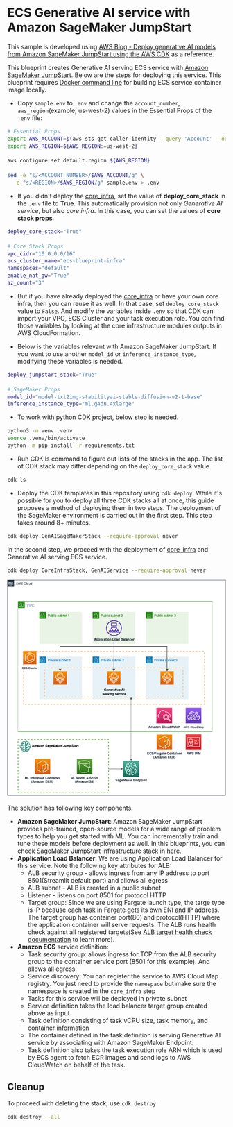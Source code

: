 # ECS Generative AI service with Amazon SageMaker JumpStart

This sample is developed using [AWS Blog - Deploy generative AI models from Amazon SageMaker JumpStart using the AWS CDK](https://aws.amazon.com/blogs/machine-learning/deploy-generative-ai-models-from-amazon-sagemaker-jumpstart-using-the-aws-cdk/) as a reference.

This blueprint creates Generative AI serving ECS service with [Amazon SageMaker JumpStart](https://docs.aws.amazon.com/sagemaker/latest/dg/studio-jumpstart.html). Below are the steps for deploying this service. This blueprint requires [Docker command line](https://docs.docker.com/engine/reference/commandline/cli/) for building ECS service container image locally.

* Copy `sample.env` to `.env` and change the `account_number`, `aws_region`(example, us-west-2) values in the Essential Props of the `.env` file:
```bash
# Essential Props
export AWS_ACCOUNT=$(aws sts get-caller-identity --query 'Account' --output text)
export AWS_REGION=${AWS_REGION:=us-west-2}

aws configure set default.region ${AWS_REGION}

sed -e "s/<ACCOUNT_NUMBER>/$AWS_ACCOUNT/g" \
  -e "s/<REGION>/$AWS_REGION/g" sample.env > .env
```

* If you didn't deploy the [core_infra](../core_infra/README.md), set the value of **deploy_core_stack** in the `.env` file to **True**. This automatically provision not only *Generative AI service*, but also *core infra*. In this case, you can set the values of **core stack props**.
```bash
deploy_core_stack="True"

# Core Stack Props
vpc_cidr="10.0.0.0/16"
ecs_cluster_name="ecs-blueprint-infra"
namespaces="default"
enable_nat_gw="True"
az_count="3"
```

* But if you have already deployed the [core_infra](../core_infra/README.md) or have your own core infra, then you can reuse it as well. In that case, set `deploy_core_stack` value to `False`. And modify the variables inside `.env` so that CDK can import your VPC, ECS Cluster and your task execution role. You can find those variables by looking at the core infrastructure modules outputs in AWS CloudFormation.

* Below is the variables relevant with Amazon SageMaker JumpStart. If you want to use another `model_id` or `inference_instance_type`, modifying these variables is needed.
```bash
deploy_jumpstart_stack="True"

# SageMaker Props
model_id="model-txt2img-stabilityai-stable-diffusion-v2-1-base"
inference_instance_type="ml.g4dn.4xlarge"
```

* To work with python CDK project, below step is needed.
```bash
python3 -m venv .venv
source .venv/bin/activate
python -m pip install -r requirements.txt
```

* Run CDK ls command to figure out lists of the stacks in the app. The list of CDK stack may differ depending on the `deploy_core_stack` value.
```bash
cdk ls
```

* Deploy the CDK templates in this repository using `cdk deploy`. While it's possible for you to deploy all three CDK stacks all at once, this guide proposes a method of deploying them in two steps. The deployment of the SageMaker environment is carried out in the first step. This step takes around 8+ minutes.
```bash
cdk deploy GenAISageMakerStack --require-approval never
```
In the second step, we proceed with the deployment of [core_infra](../core_infra/README.md) and Generative AI serving ECS service.
```bash
cdk deploy CoreInfraStack, GenAIService --require-approval never
```

<p align="center">
  <img src="../../docs/generative-ai-service.png"/>
</p>

The solution has following key components:
* **Amazon SageMaker JumpStart**: Amazon SageMaker JumpStart provides pre-trained, open-source models for a wide range of problem types to help you get started with ML. You can incrementally train and tune these models before deployment as well. In this blueprints, you can check SageMaker JumpStart infrastructure stack in [here](../other_stack/generative_ai_sagemaker_stack.py).
* **Application Load Balancer**: We are using Application Load Balancer for this service. Note the following key attributes for ALB:
  * ALB security group - allows ingress from any IP address to port 8501(Streamlit default port) and allows all egress
  * ALB subnet - ALB is created in a public subnet
  * Listener - listens on port 8501 for protocol HTTP
  * Target group: Since we are using Fargate launch type, the targe type is IP because each task in Fargate gets its own ENI and IP address. The target group has container port(80) and protocol(HTTP) where the application container will serve requests. The ALB runs health check against all registered targets(See [ALB target health check documentation](https://docs.aws.amazon.com/elasticloadbalancing/latest/application/target-group-health-checks.html) to learn more).
* **Amazon ECS** service definition:
  * Task security group: allows ingress for TCP from the ALB security group to the container service port (8501 for this example). And allows all egress
  * Service discovery: You can register the service to AWS Cloud Map registry. You just need to provide the `namespace` but make sure the namespace is created in the `core_infra` step
  * Tasks for this service will be deployed in private subnet
  * Service definition takes the load balancer target group created above as input
  * Task definition consisting of task vCPU size, task memory, and container information
  * The container defined in the task definition is serving Generative AI service by associating with Amazon SageMaker Endpoint.
  * Task definition also takes the task execution role ARN which is used by ECS agent to fetch ECR images and send logs to AWS CloudWatch on behalf of the task.

## Cleanup
To proceed with deleting the stack, use `cdk destroy`
```bash
cdk destroy --all
```
